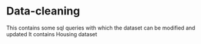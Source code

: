 # Data-cleaning
This contains some sql queries with which the dataset can be modified and updated
It contains Housing dataset
